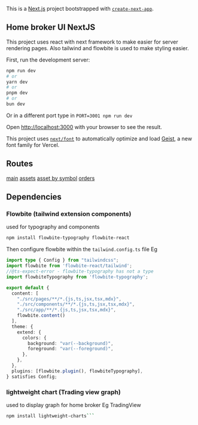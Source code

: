 This is a [Next.js](https://nextjs.org) project bootstrapped with [`create-next-app`](https://nextjs.org/docs/app/api-reference/cli/create-next-app).

## Home broker UI NextJS
This project uses react with next framework to make easier for server rendering pages. Also tailwind and flowbite is used to make styling easier.

First, run the development server:

```bash
npm run dev
# or
yarn dev
# or
pnpm dev
# or
bun dev
```
Or in a different port type in `PORT=3001 npm run dev`

Open [http://localhost:3000](http://localhost:3000) with your browser to see the result.

This project uses [`next/font`](https://nextjs.org/docs/app/building-your-application/optimizing/fonts) to automatically optimize and load [Geist](https://vercel.com/font), a new font family for Vercel.

## Routes
[main](http://localhost:3001/?wallet_id=5fdd0b84-26af-434d-8244-667bcd3d04dc)
[assets](http://localhost:3001/assets?wallet_id=5fdd0b84-26af-434d-8244-667bcd3d04dc)
[asset by symbol](http://localhost:3001/assets/{assetSymbol}?wallet_id=5fdd0b84-26af-434d-8244-667bcd3d04dc)
[orders](http://localhost:3001/orderss?wallet_id=5fdd0b84-26af-434d-8244-667bcd3d04dc)

## Dependencies
### Flowbite (tailwind extension components)
used for typography and components
```bash
npm install flowbite-typography flowbite-react
```
Then configure flowbite within the `tailwind.config.ts` file Eg
```typescript
import type { Config } from "tailwindcss";
import flowbite from 'flowbite-react/tailwind';
//@ts-expect-error - flowbite-typography has not a type
import flowbiteTypography from 'flowbite-typography';

export default {
  content: [
    "./src/pages/**/*.{js,ts,jsx,tsx,mdx}",
    "./src/components/**/*.{js,ts,jsx,tsx,mdx}",
    "./src/app/**/*.{js,ts,jsx,tsx,mdx}",
    flowbite.content()
  ],
  theme: {
    extend: {
      colors: {
        background: "var(--background)",
        foreground: "var(--foreground)",
      },
    },
  },
  plugins: [flowbite.plugin(), flowbiteTypography],
} satisfies Config;

```

### lightweight chart (Trading view graph)
used to display graph for home broker Eg TradingView
```bash
npm install lightweight-charts```
